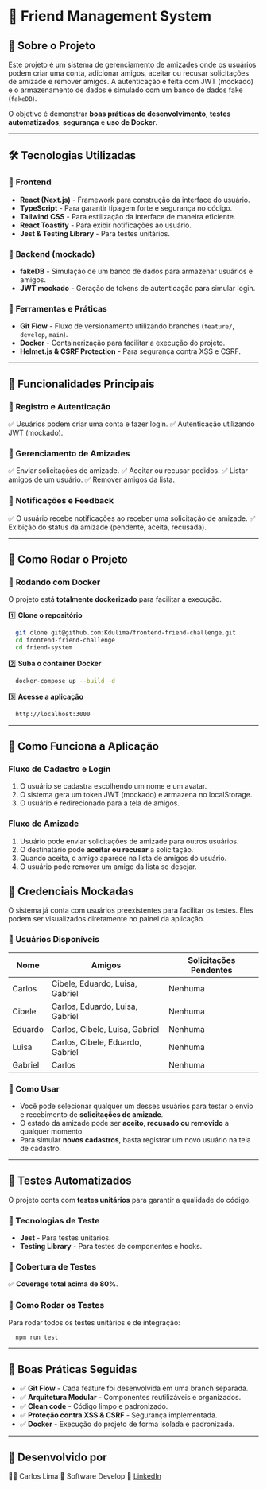 # 📌 Friend Management System

## 📖 Sobre o Projeto
Este projeto é um sistema de gerenciamento de amizades onde os usuários podem criar uma conta, adicionar amigos, aceitar ou recusar solicitações de amizade e remover amigos. A autenticação é feita com JWT (mockado) e o armazenamento de dados é simulado com um banco de dados fake (`fakeDB`).

O objetivo é demonstrar **boas práticas de desenvolvimento**, **testes automatizados**, **segurança** e **uso de Docker**.

---

## 🛠 Tecnologias Utilizadas

### 📌 **Frontend**
- **React (Next.js)** - Framework para construção da interface do usuário.
- **TypeScript** - Para garantir tipagem forte e segurança no código.
- **Tailwind CSS** - Para estilização da interface de maneira eficiente.
- **React Toastify** - Para exibir notificações ao usuário.
- **Jest & Testing Library** - Para testes unitários.

### 📌 **Backend (mockado)**
- **fakeDB** - Simulação de um banco de dados para armazenar usuários e amigos.
- **JWT mockado** - Geração de tokens de autenticação para simular login.

### 📌 **Ferramentas e Práticas**
- **Git Flow** - Fluxo de versionamento utilizando branches (`feature/`, `develop`, `main`).
- **Docker** - Containerização para facilitar a execução do projeto.
- **Helmet.js & CSRF Protection** - Para segurança contra XSS e CSRF.

---

## 📌 Funcionalidades Principais
### **📌 Registro e Autenticação**
✅ Usuários podem criar uma conta e fazer login.
✅ Autenticação utilizando JWT (mockado).

### **📌 Gerenciamento de Amizades**
✅ Enviar solicitações de amizade.
✅ Aceitar ou recusar pedidos.
✅ Listar amigos de um usuário.
✅ Remover amigos da lista.

### **📌 Notificações e Feedback**
✅ O usuário recebe notificações ao receber uma solicitação de amizade.
✅ Exibição do status da amizade (pendente, aceita, recusada).

---

## 📌 Como Rodar o Projeto
### 🐳 **Rodando com Docker**
O projeto está **totalmente dockerizado** para facilitar a execução.

1️⃣ **Clone o repositório**
```bash
  git clone git@github.com:Kdulima/frontend-friend-challenge.git
  cd frontend-friend-challenge
  cd friend-system
```

2️⃣ **Suba o container Docker**
```bash
  docker-compose up --build -d
```

3️⃣ **Acesse a aplicação**
```bash
  http://localhost:3000
```

---

## 📌 Como Funciona a Aplicação
### **Fluxo de Cadastro e Login**
1. O usuário se cadastra escolhendo um nome e um avatar.
2. O sistema gera um token JWT (mockado) e armazena no localStorage.
3. O usuário é redirecionado para a tela de amigos.

### **Fluxo de Amizade**
1. Usuário pode enviar solicitações de amizade para outros usuários.
2. O destinatário pode **aceitar ou recusar** a solicitação.
3. Quando aceita, o amigo aparece na lista de amigos do usuário.
4. O usuário pode remover um amigo da lista se desejar.

## 📌 Credenciais Mockadas

O sistema já conta com usuários preexistentes para facilitar os testes. Eles podem ser visualizados diretamente no painel da aplicação.

### 🔹 Usuários Disponíveis

| Nome    | Amigos                                  | Solicitações Pendentes |
|---------|-----------------------------------------|------------------------|
| Carlos  | Cibele, Eduardo, Luisa, Gabriel        | Nenhuma                |
| Cibele  | Carlos, Eduardo, Luisa, Gabriel        | Nenhuma                |
| Eduardo | Carlos, Cibele, Luisa, Gabriel         | Nenhuma                |
| Luisa   | Carlos, Cibele, Eduardo, Gabriel       | Nenhuma                |
| Gabriel | Carlos                                 | Nenhuma                |

### 🔹 Como Usar
- Você pode selecionar qualquer um desses usuários para testar o envio e recebimento de **solicitações de amizade**.
- O estado da amizade pode ser **aceito, recusado ou removido** a qualquer momento.
- Para simular **novos cadastros**, basta registrar um novo usuário na tela de cadastro.

---

## 📌 Testes Automatizados
O projeto conta com **testes unitários** para garantir a qualidade do código.

### **📌 Tecnologias de Teste**
- **Jest** - Para testes unitários.
- **Testing Library** - Para testes de componentes e hooks.

### **📌 Cobertura de Testes**
✅ **Coverage total acima de 80%**.

### **📌 Como Rodar os Testes**
Para rodar todos os testes unitários e de integração:
```bash
  npm run test
```

---

## 📌 Boas Práticas Seguidas
- ✅ **Git Flow** - Cada feature foi desenvolvida em uma branch separada.
- ✅ **Arquitetura Modular** - Componentes reutilizáveis e organizados.
- ✅ **Clean code** - Código limpo e padronizado.
- ✅ **Proteção contra XSS & CSRF** - Segurança implementada.
- ✅ **Docker** - Execução do projeto de forma isolada e padronizada.

---


## 🚀 Desenvolvido por
👨‍💻 Carlos Lima
📌 Software Develop
🔗 [LinkedIn](https://www.linkedin.com/in/carloslima90)
